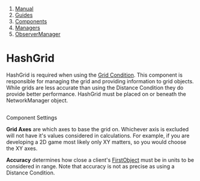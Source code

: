 1.  [Manual](/docs/manual)
3.  [Guides](/docs/manual/guides)
5.  [Components](/docs/manual/guides/components)
7.  [Managers](/docs/manual/guides/components/managers)
9.  [ObserverManager](/docs/manual/guides/components/managers/observermanager)

# HashGrid

HashGrid is required when using the [Grid Condition](/docs/manual/guides/components/network-observer). This component is responsible for managing the grid and providing information to grid objects. While grids are less accurate than using the Distance Condition they do provide better performance. HashGrid must be placed on or beneath the NetworkManager object.

## 


Component Settings

**Grid Axes** are which axes to base the grid on. Whichever axis is excluded will not have it's values considered in calculations. For example, if you are developing a 2D game most likely only XY matters, so you would choose the XY axes.

**Accuracy** determines how close a client's [FirstObject](https://firstgeargames.com/FishNet/api/api/FishNet.Connection.NetworkConnection.html#FishNet_Connection_NetworkConnection_FirstObject) must be in units to be considered in range. Note that accuracy is not as precise as using a Distance Condition.